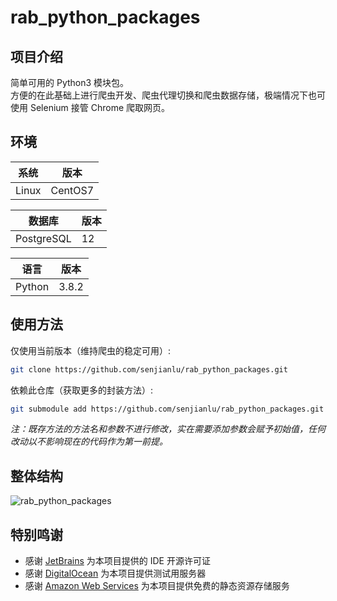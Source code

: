 # rab_python_packages

## 项目介绍  
简单可用的 Python3 模块包。  
方便的在此基础上进行爬虫开发、爬虫代理切换和爬虫数据存储，极端情况下也可使用 Selenium 接管 Chrome 爬取网页。  

## 环境
| 系统 | 版本 |  
| -----| ---- |  
| Linux | CentOS7 |

| 数据库 | 版本 |  
| -----| ---- |  
| PostgreSQL | 12 |

| 语言 | 版本 |
| -----| ---- |  
| Python | 3.8.2 |  

## 使用方法 
仅使用当前版本（维持爬虫的稳定可用）:
```bash
git clone https://github.com/senjianlu/rab_python_packages.git
```
依赖此仓库（获取更多的封装方法）:
```bash
git submodule add https://github.com/senjianlu/rab_python_packages.git
```
*注：既存方法的方法名和参数不进行修改，实在需要添加参数会赋予初始值，任何改动以不影响现在的代码作为第一前提。*  

## 整体结构
![rab_python_packages]()

## 特别鸣谢
- 感谢 [JetBrains](https://www.jetbrains.com/) 为本项目提供的 IDE 开源许可证
- 感谢 [DigitalOcean](https://www.digitalocean.com/) 为本项目提供测试用服务器
- 感谢 [Amazon Web Services](https://aws.amazon.com/) 为本项目提供免费的静态资源存储服务
